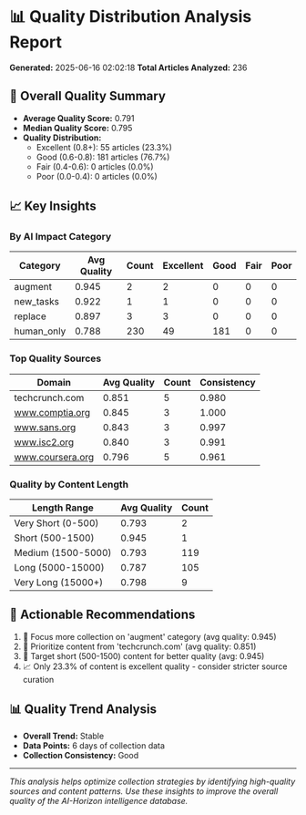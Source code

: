 
# 📊 Quality Distribution Analysis Report

**Generated:** 2025-06-16 02:02:18
**Total Articles Analyzed:** 236

## 🎯 Overall Quality Summary

- **Average Quality Score:** 0.791
- **Median Quality Score:** 0.795
- **Quality Distribution:**
  - Excellent (0.8+): 55 articles (23.3%)
  - Good (0.6-0.8): 181 articles (76.7%)
  - Fair (0.4-0.6): 0 articles (0.0%)
  - Poor (0.0-0.4): 0 articles (0.0%)

## 📈 Key Insights

### By AI Impact Category
| Category | Avg Quality | Count | Excellent | Good | Fair | Poor |
|----------|-------------|-------|-----------|------|------|------|
| augment | 0.945 | 2 | 2 | 0 | 0 | 0 |
| new_tasks | 0.922 | 1 | 1 | 0 | 0 | 0 |
| replace | 0.897 | 3 | 3 | 0 | 0 | 0 |
| human_only | 0.788 | 230 | 49 | 181 | 0 | 0 |

### Top Quality Sources
| Domain | Avg Quality | Count | Consistency |
|--------|-------------|--------|-------------|
| techcrunch.com | 0.851 | 5 | 0.980 |
| www.comptia.org | 0.845 | 3 | 1.000 |
| www.sans.org | 0.843 | 3 | 0.997 |
| www.isc2.org | 0.840 | 3 | 0.991 |
| www.coursera.org | 0.796 | 5 | 0.961 |

### Quality by Content Length
| Length Range | Avg Quality | Count |
|--------------|-------------|-------|
| Very Short (0-500) | 0.793 | 2 |
| Short (500-1500) | 0.945 | 1 |
| Medium (1500-5000) | 0.793 | 119 |
| Long (5000-15000) | 0.787 | 105 |
| Very Long (15000+) | 0.798 | 9 |

## 🎯 Actionable Recommendations

1. 🎯 Focus more collection on 'augment' category (avg quality: 0.945)
2. 🌟 Prioritize content from 'techcrunch.com' (avg quality: 0.851)
3. 📄 Target short (500-1500) content for better quality (avg: 0.945)
4. 📈 Only 23.3% of content is excellent quality - consider stricter source curation


## 📊 Quality Trend Analysis

- **Overall Trend:** Stable
- **Data Points:** 6 days of collection data
- **Collection Consistency:** Good

---

*This analysis helps optimize collection strategies by identifying high-quality sources and content patterns. Use these insights to improve the overall quality of the AI-Horizon intelligence database.*
